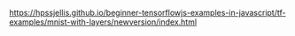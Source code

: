 

https://hpssjellis.github.io/beginner-tensorflowjs-examples-in-javascript/tf-examples/mnist-with-layers/newversion/index.html
